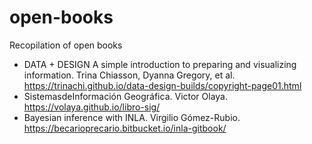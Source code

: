 # open-books
Recopilation of open books

* DATA + DESIGN A simple introduction to preparing and visualizing information. Trina Chiasson, Dyanna Gregory, et al. https://trinachi.github.io/data-design-builds/copyright-page01.html
* SistemasdeInformación Geográfica. Victor Olaya. https://volaya.github.io/libro-sig/
* Bayesian inference with INLA. Virgilio Gómez-Rubio. https://becarioprecario.bitbucket.io/inla-gitbook/
